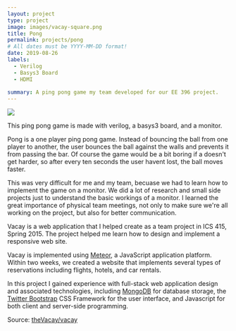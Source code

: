 ```yaml
---
layout: project
type: project
image: images/vacay-square.png
title: Pong
permalink: projects/pong
# All dates must be YYYY-MM-DD format!
date: 2019-08-26
labels:
  - Verilog
  - Basys3 Board
  - HDMI
  
summary: A ping pong game my team developed for our EE 396 project.
---
```


<img class="ui medium right floated rounded image" src="../images/vacay-home-page.png">

This ping pong game is made with verilog, a basys3 board, and a monitor. 

Pong is a one player ping pong game. Instead of bouncing the ball from one player to another, the user bounces the ball against the walls and prevents it from passing the bar. Of course the game would be a bit boring if a doesn't get harder, so after every ten seconds the user havent lost, the ball moves faster. 

This was very difficult for me and my team, becuase we had to learn how to implement the game on a monitor. We did a lot of research and small side projects just to understand the basic workings of a monitor. I learned the great importance of physical team meetings, not only to make sure we're all working on the project, but also for better communication. 


Vacay is a web application that I helped create as a team project in ICS 415, Spring 2015. The project helped me learn how to design and implement a responsive web site.

Vacay is implemented using [Meteor](http://meteor.com), a JavaScript application platform. Within two weeks, we created a website that implements several types of reservations including flights, hotels, and car rentals.

In this project I gained experience with full-stack web application design and associated technologies, including [MongoDB](http://mongodb.com) for database storage, the [Twitter Bootstrap](http://getbootstrap.com/) CSS Framework for the user interface, and Javascript for both client and server-side programming. 
 
Source: <a href="https://github.com/theVacay/vacay"><i class="large github icon"></i>theVacay/vacay</a>
